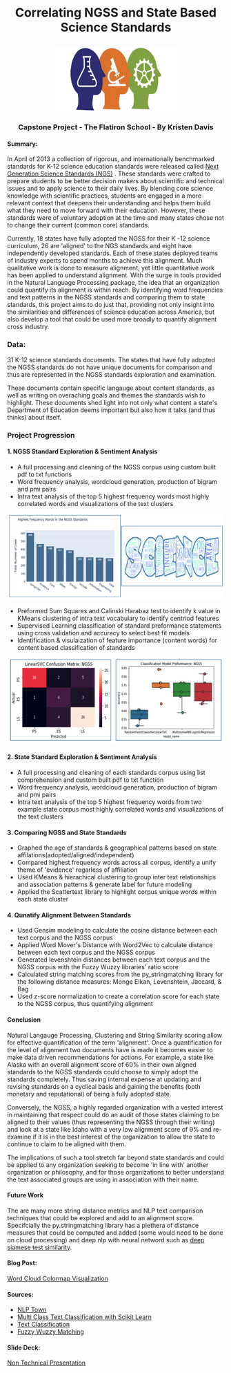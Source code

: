 # <p align="center"> Correlating NGSS and State Based Science Standards <p align="center">

<p align="center">
  <img width="300" height="150" src="/Images/NGSS.png">
<p align="center">
 
 [](/Images/NGSS.png) 
 
### <p align="center"> Capstone Project - The Flatiron School - By Kristen Davis <p align="center">

#### Summary:  
In April of 2013 a collection of rigorous, and internationally benchmarked standards for K-12 science education standards were released called [Next Generation Science Standards (NGS)](https://www.nextgenscience.org/) . These standards were crafted to prepare students to be better decision makers about scientific and technical issues and to apply science to their daily lives. By blending core science knowledge with scientific practices, students are engaged in a more relevant context that deepens their understanding and helps them build what they need to move forward with their education. However, these standards were of voluntary adoption at the time and many states chose not to change their current (common core) standards.

Currently, 18 states have fully adopted the NGSS for their K -12 science curriculum, 26 are 'aligned' to the NGS standards and eight have independently developed standards. Each of these states deployed teams of industry experts to spend months to achieve this alignment. Much qualitative work is done to measure alignment, yet little quantitative work has been applied to understand alignment. With the surge in tools provided in the Natural Language Processing package, the idea that an organization could quantify its alignment is within reach. By identifying word frequencies and text patterns in the NGSS standards and comparing them to state standards, this project aims to do just that, providing not only insight into the similarities and differences of science education across America, but also develop a tool that could be used more broadly to quantify alignment cross industry. 


### Data: 
31 K-12 science standards documents. The states that have fully adopted the NGSS standards do not have unique documents for comparison and thus are represented in the NGSS standards exploration and examination. 

These documents contain specific langauge about content standards, as well as writing on overaching goals and themes the standards wish to highlight. These documents shed light into not only what content a state's Department of Education deems important but also how it talks (and thus thinks) about itself.  

### Project Progression 

#### 1. NGSS Standard Exploration & Sentiment Analysis 
* A full processing and cleaning of the NGSS corpus using custom built pdf to txt functions
* Word frequency analysis, wordcloud generation, production of bigram and pmi pairs
* Intra text analysis of the top 5 highest frequency words most highly correlated words and visualizations of the text clusters  
<p align="center">
  <img width="500" height="200" src="/Images/Section1">
<p align="center">
 
 [](/Images/Section1)
* Preformed Sum Squares and Calinski Harabaz test to identify k value in KMeans clustering of intra text vocabulary to identify centriod features 
* Supervised Learning classification of standard preformance statements using cross validation and accuracy to select best fit models 
* Identification & visulaization of feature importance (content words) for content based classification of standards  
<p align="center">
  <img width="500" height="200" src="/Images/Section2">
<p align="center">
 
 [](/Images/Section2)


#### 2. State Standard Exploration & Sentiment Analysis 
* A full processing and cleaning of each standards corpus using list comprehension and custom built pdf to txt function 
* Word frequency analysis, wordcloud generation, production of bigram and pmi pairs
* Intra text analysis of the top 5 highest frequency words from two example state corpus most highly correlated words and visualizations of the text clusters   

#### 3. Comparing NGSS and State Standards 
* Graphed the age of standards & geographical patterns based on state affilations(adopted/aligned/independent)
* Compared highest frequency words across all corpus, identify a unify theme of 'evidence' regarless of affiliation
* Used KMeans & hierachical clustering to group inter text relationships and association patterns & generate label for future modeling
* Applied the Scattertext library to highlight corpus unique words within each state cluster 

#### 4. Qunatify Alignment Between Standards
* Used Gensim modeling to calculate the cosine distance between each text corpus and the NGSS corpus 
* Applied Word Mover's Distance with Word2Vec to calculate distance between each text corpus and the NGSS corpus  
* Generated levenshtein distances between each text corpus and the NGSS corpus with the Fuzzy Wuzzy libraries' ratio score
* Calculated string matching scores from the py_stringmatching library for the following distance measures: Monge Elkan, Levenshtein, Jaccard, & Bag  
* Used z-score normalization to create a correlation score for each state to the NGSS corpus, thus quantifying alignment

#### Conclusion 
Natural Langauge Processing, Clustering and String Similarity scoring allow for effective quantification of the term 'alignment'. Once a quantification for the level of alignment two documents have is made it becomes easier to make data driven recommendations for actions. For example, a state like Alaska with an overall alignment score of 60% in their own aligned standards to the NGSS standards could choose to simply adopt the standards completely. Thus saving internal expense at updating and revising standards on a cyclical basis and gaining the benefits (both monetary and reputational) of being a fully adopted state. 

Conversely, the NGSS, a highly regarded organization with a vested interest in maintaining that respect could do an audit of those states claiming to be aligned to their values (thus representing the NGSS through their writing) and look at a state like Idaho with a very low alignment score of 9% and re-examine if it is in the best interest of the organization to allow the state to continue to claim to be aligned with them. 

The implications of such a tool stretch far beyond state standards and could be applied to any organization seeking to become 'in line with' another organization or philosophy, and for those organizations to better understand the text associated groups are using in association with their name. 

#### Future Work 
The are many more string distance metrics and NLP text comparison techniques that could be explored and add to an alignment score. Specifcially the py.stringmatching library has a plethera of distance measures that could be computed and added (some would need to be done on cloud processing) and deep nlp with neural netword such as [deep siamese test similarity](https://github.com/dhwajraj/deep-siamese-text-similarity).


 #### Blog Post: 
 [Word Cloud Colormap Visualization](https://kristendavis27.medium.com/wordcloud-style-guide-2f348a03a7f8)


#### Sources: 
* [NLP Town](https://github.com/nlptown/nlp-notebooks/blob/master/An%20Introduction%20to%20Word%20Embeddings.ipynb) 
* [Multi Class Text Classification with Scikit Learn](https://towardsdatascience.com/multi-class-text-classification-with-scikit-learn-12f1e60e0a9f) 
* [Text Classification](http://brandonrose.org/clustering) 
* [Fuzzy Wuzzy Matching](https://medium.com/@jmcneilkeller/text-matching-with-fuzzywuzzy-6600eb32c530) 

#### Slide Deck: 
[Non Technical Presentation](https://docs.google.com/presentation/d/1ZEddVTqV8INCNWEz4m1Z8AlpPvOfOuxdUc9-AXd3gZ4/edit#slide=id.gb44d6929fc_0_368)
